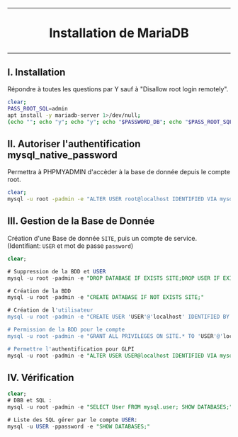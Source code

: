 ------------------------------------------------------------------------------------------------------------------------------------------------------------------------------------
# <p align='center'> Installation de MariaDB </p>

------------------------------------------------------------------------------------------------------------------------------------------------------------------------------------
## I. Installation
Répondre à toutes les questions par Y sauf à "Disallow root login remotely".
```bash
clear;
PASS_ROOT_SQL=admin
apt install -y mariadb-server 1>/dev/null;
(echo ""; echo "y"; echo "y"; echo "$PASSWORD_DB"; echo "$PASS_ROOT_SQL"; echo "y"; echo "y"; echo "y"; echo "y") | mysql_secure_installation;
```

## II. Autoriser l'authentification mysql_native_password
Permettra à PHPMYADMIN d'accèder à la base de donnée depuis le compte root.
```bash
clear;
mysql -u root -padmin -e "ALTER USER root@localhost IDENTIFIED VIA mysql_native_password USING PASSWORD('admin');"
```

## III. Gestion de la Base de Donnée
Création d'une Base de donnée `SITE`, puis un compte de service. (Identifiant: `USER` et mot de passe `password`)
```sql
clear;

# Suppression de la BDD et USER
mysql -u root -padmin -e "DROP DATABASE IF EXISTS SITE;DROP USER IF EXISTS 'USER'@'localhost';"

# Création de la BDD
mysql -u root -padmin -e "CREATE DATABASE IF NOT EXISTS SITE;"

# Création de l'utilisateur
mysql -u root -padmin -e "CREATE USER 'USER'@'localhost' IDENTIFIED BY 'password';"

# Permission de la BDD pour le compte
mysql -u root -padmin -e "GRANT ALL PRIVILEGES ON SITE.* TO 'USER'@'localhost';"

# Permettre l'authentification pour GLPI
mysql -u root -padmin -e "ALTER USER USER@localhost IDENTIFIED VIA mysql_native_password USING PASSWORD('password');"
```


## IV. Vérification
```sql
clear;
# DBB et SQL :
mysql -u root -padmin -e "SELECT User FROM mysql.user; SHOW DATABASES;"

# Liste des SQL gérer par le compte USER:
mysql -u USER -ppassword -e "SHOW DATABASES;"
```
